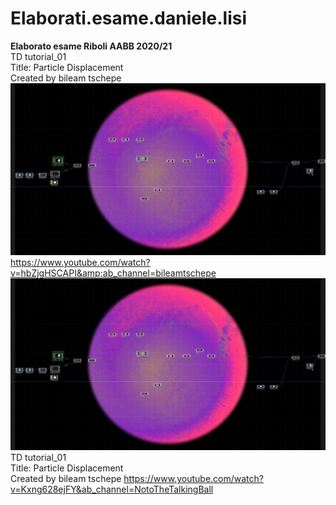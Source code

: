 # Elaborati.esame.daniele.lisi
<strong>Elaborato esame Riboli AABB 2020/21</strong><br>
TD tutorial_01 <br>Title: Particle Displacement <br>Created by bileam tschepe
![cover](TD_tutorial_01_screen.png)
https://www.youtube.com/watch?v=hbZjgHSCAPI&amp;ab_channel=bileamtschepe</string><br>
![cover](TD_tutorial_01_screen.png)
TD tutorial_01 <br>Title: Particle Displacement <br>Created by bileam tschepe
https://www.youtube.com/watch?v=Kxng628ejFY&ab_channel=NotoTheTalkingBall
